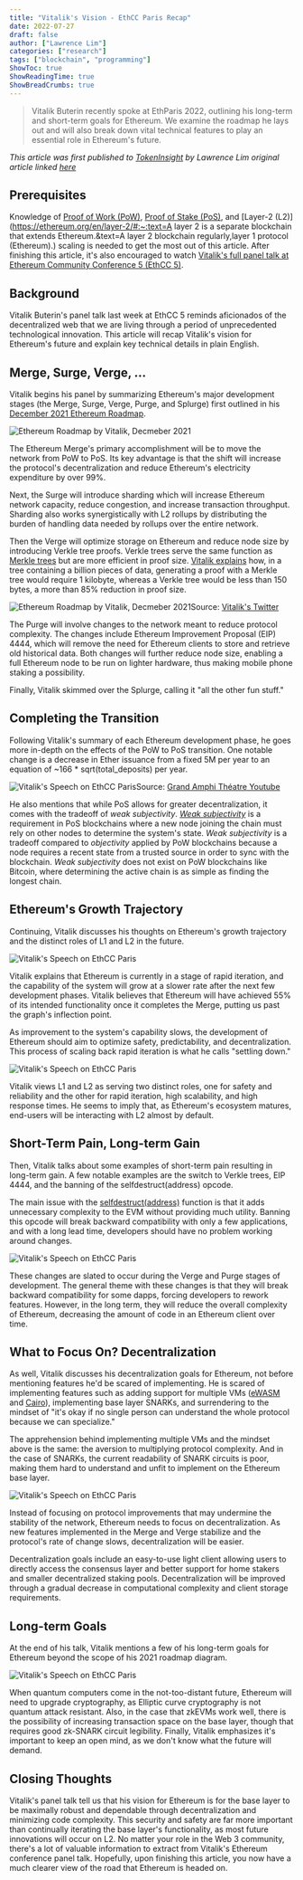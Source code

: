 ```yaml
---
title: "Vitalik's Vision - EthCC Paris Recap"
date: 2022-07-27
draft: false
author: ["Lawrence Lim"]
categories: ["research"]
tags: ["blockchain", "programming"]
ShowToc: true
ShowReadingTime: true
ShowBreadCrumbs: true
---
```

> Vitalik Buterin recently spoke at EthParis 2022, outlining his long-term and short-term goals for Ethereum. We examine the roadmap he lays out and will also break down vital technical features to play an essential role in Ethereum's future.

*This article was first published to [TokenInsight](https://tokeninsight.com/en/cryptocurrencies) by Lawrence Lim original article linked [here](https://tokeninsight.com/en/research/market-analysis/optimism-vs.-arbitrum-a-complete-comparison)*

## Prerequisites

Knowledge of [Proof of Work (PoW)](https://ethereum.org/en/developers/docs/consensus-mechanisms/pow/), [Proof of Stake (PoS)](https://ethereum.org/en/developers/docs/consensus-mechanisms/pos/), and [Layer-2 (L2)](https://ethereum.org/en/layer-2/#:~:text=A layer 2 is a separate blockchain that extends Ethereum.&text=A layer 2 blockchain regularly,layer 1 protocol (Ethereum).) scaling is needed to get the most out of this article. After finishing this article, it's also encouraged to watch [Vitalik's full panel talk at Ethereum Community Conference 5 (EthCC 5)](https://www.youtube.com/watch?v=kGjFTzRTH3Q).

## Background

Vitalik Buterin's panel talk last week at EthCC 5 reminds aficionados of the decentralized web that we are living through a period of unprecedented technological innovation. This article will recap Vitalik's vision for Ethereum's future and explain key technical details in plain English.

## Merge, Surge, Verge, ...

Vitalik begins his panel by summarizing Ethereum's major development stages (the Merge, Surge, Verge, Purge, and Splurge) first outlined in his [December 2021 Ethereum Roadmap](https://twitter.com/VitalikButerin/status/1466411377107558402).

![Ethereum Roadmap by Vitalik, Decmeber 2021](https://tokeninsight.com/cdn-cgi/image/width=750,fit=cover,quality=85/https://s2.tokeninsight.com/static/research/img202207270534440013a058-d0a2-4da6-8853-029e5e7eb454.jpg)

The Ethereum Merge's primary accomplishment will be to move the network from PoW to PoS. Its key advantage is that the shift will increase the protocol's decentralization and reduce Ethereum's electricity expenditure by over 99%.

Next, the Surge will introduce sharding which will increase Ethereum network capacity, reduce congestion, and increase transaction throughput. Sharding also works synergistically with L2 rollups by distributing the burden of handling data needed by rollups over the entire network.

Then the Verge will optimize storage on Ethereum and reduce node size by introducing Verkle tree proofs. Verkle trees serve the same function as [Merkle trees](https://blog.ethereum.org/2015/11/15/merkling-in-ethereum/) but are more efficient in proof size. [Vitalik explains](https://vitalik.ca/general/2021/06/18/verkle.html) how, in a tree containing a billion pieces of data, generating a proof with a Merkle tree would require 1 kilobyte, whereas a Verkle tree would be less than 150 bytes, a more than 85% reduction in proof size.

![Ethereum Roadmap by Vitalik, Decmeber 2021](https://tokeninsight.com/cdn-cgi/image/width=750,fit=cover,quality=85/https://s2.tokeninsight.com/static/research/img2022072705344590500a7a-526e-4227-85b3-beeab63ffe75.jpg)Source: [Vitalik's Twitter](https://twitter.com/VitalikButerin/status/1466411377107558402)

The Purge will involve changes to the network meant to reduce protocol complexity. The changes include Ethereum Improvement Proposal (EIP) 4444, which will remove the need for Ethereum clients to store and retrieve old historical data. Both changes will further reduce node size, enabling a full Ethereum node to be run on lighter hardware, thus making mobile phone staking a possibility.

Finally, Vitalik skimmed over the Splurge, calling it "all the other fun stuff."

## Completing the Transition

Following Vitalik's summary of each Ethereum development phase, he goes more in-depth on the effects of the PoW to PoS transition. One notable change is a decrease in Ether issuance from a fixed 5M per year to an equation of ~166 * sqrt(total_deposits) per year.

![Vitalik's Speech on EthCC Paris](https://tokeninsight.com/cdn-cgi/image/width=750,fit=cover,quality=85/https://s2.tokeninsight.com/static/research/img20220727053446149327de-3291-4dfa-93ea-b512dc004ed9.jpg)Source: [Grand Amphi Théatre Youtube](https://www.youtube.com/watch?v=kGjFTzRTH3Q)

He also mentions that while PoS allows for greater decentralization, it comes with the tradeoff of *weak subjectivity*. [*Weak subjectivity*](https://academy.binance.com/en/glossary/weak-subjectivity) is a requirement in PoS blockchains where a new node joining the chain must rely on other nodes to determine the system's state. *Weak subjectivity* is a tradeoff compared to *objectivity* applied by PoW blockchains because a node requires a recent state from a trusted source in order to sync with the blockchain. *Weak subjectivity* does not exist on PoW blockchains like Bitcoin, where determining the active chain is as simple as finding the longest chain.

## Ethereum's Growth Trajectory

Continuing, Vitalik discusses his thoughts on Ethereum's growth trajectory and the distinct roles of L1 and L2 in the future.

![Vitalik's Speech on EthCC Paris](https://tokeninsight.com/cdn-cgi/image/width=750,fit=cover,quality=85/https://s2.tokeninsight.com/static/research/img20220727053446826bb270-8fb7-4709-bf65-89eb2cc5f21b.jpg)

Vitalik explains that Ethereum is currently in a stage of rapid iteration, and the capability of the system will grow at a slower rate after the next few development phases. Vitalik believes that Ethereum will have achieved 55% of its intended functionality once it completes the Merge, putting us past the graph's inflection point.

As improvement to the system's capability slows, the development of Ethereum should aim to optimize safety, predictability, and decentralization. This process of scaling back rapid iteration is what he calls "settling down."

![Vitalik's Speech on EthCC Paris](https://tokeninsight.com/cdn-cgi/image/width=750,fit=cover,quality=85/https://s2.tokeninsight.com/static/research/img202207270534466246fe05-61f1-4cc8-b301-fe76548095eb.jpg)

Vitalik views L1 and L2 as serving two distinct roles, one for safety and reliability and the other for rapid iteration, high scalability, and high response times. He seems to imply that, as Ethereum's ecosystem matures, end-users will be interacting with L2 almost by default.

## Short-Term Pain, Long-term Gain

Then, Vitalik talks about some examples of short-term pain resulting in long-term gain. A few notable examples are the switch to Verkle trees, EIP 4444, and the banning of the selfdestruct(address) opcode.

The main issue with the [selfdestruct(address)](https://hackernoon.com/how-to-hack-smart-contracts-self-destruct-and-solidity) function is that it adds unnecessary complexity to the EVM without providing much utility. Banning this opcode will break backward compatibility with only a few applications, and with a long lead time, developers should have no problem working around changes.

![Vitalik's Speech on EthCC Paris](https://tokeninsight.com/cdn-cgi/image/width=750,fit=cover,quality=85/https://s2.tokeninsight.com/static/research/img202207270534473d8b4917-211d-44f8-a450-c7a9e46a6b34.jpg)

These changes are slated to occur during the Verge and Purge stages of development. The general theme with these changes is that they will break backward compatibility for some dapps, forcing developers to rework features. However, in the long term, they will reduce the overall complexity of Ethereum, decreasing the amount of code in an Ethereum client over time.

## What to Focus On? Decentralization

As well, Vitalik discusses his decentralization goals for Ethereum, not before mentioning features he'd be scared of implementing. He is scared of implementing features such as adding support for multiple VMs ([eWASM](https://ewasm.readthedocs.io/) and [Cairo](https://www.cairo-lang.org/)), implementing base layer SNARKs, and surrendering to the mindset of "it's okay if no single person can understand the whole protocol because we can specialize."

The apprehension behind implementing multiple VMs and the mindset above is the same: the aversion to multiplying protocol complexity. And in the case of SNARKs, the current readability of SNARK circuits is poor, making them hard to understand and unfit to implement on the Ethereum base layer.

![Vitalik's Speech on EthCC Paris](https://tokeninsight.com/cdn-cgi/image/width=750,fit=cover,quality=85/https://s2.tokeninsight.com/static/research/img20220727053447d6ab2c71-4ae2-4861-8661-24fcc25eef96.jpg)

Instead of focusing on protocol improvements that may undermine the stability of the network, Ethereum needs to focus on decentralization. As new features implemented in the Merge and Verge stabilize and the protocol's rate of change slows, decentralization will be easier.

Decentralization goals include an easy-to-use light client allowing users to directly access the consensus layer and better support for home stakers and smaller decentralized staking pools. Decentralization will be improved through a gradual decrease in computational complexity and client storage requirements.

## Long-term Goals

At the end of his talk, Vitalik mentions a few of his long-term goals for Ethereum beyond the scope of his 2021 roadmap diagram.

![Vitalik's Speech on EthCC Paris](https://tokeninsight.com/cdn-cgi/image/width=750,fit=cover,quality=85/https://s2.tokeninsight.com/static/research/img202207270534478f620a99-6436-43d8-9f09-8e8f83182a83.jpg)

When quantum computers come in the not-too-distant future, Ethereum will need to upgrade cryptography, as Elliptic curve cryptography is not quantum attack resistant. Also, in the case that zkEVMs work well, there is the possibility of increasing transaction space on the base layer, though that requires good zk-SNARK circuit legibility. Finally, Vitalik emphasizes it's important to keep an open mind, as we don't know what the future will demand.

## Closing Thoughts

Vitalik's panel talk tell us that his vision for Ethereum is for the base layer to be maximally robust and dependable through decentralization and minimizing code complexity. This security and safety are far more important than continually iterating the base layer's functionality, as most future innovations will occur on L2. No matter your role in the Web 3 community, there's a lot of valuable information to extract from Vitalik's Ethereum conference panel talk. Hopefully, upon finishing this article, you now have a much clearer view of the road that Ethereum is headed on.
